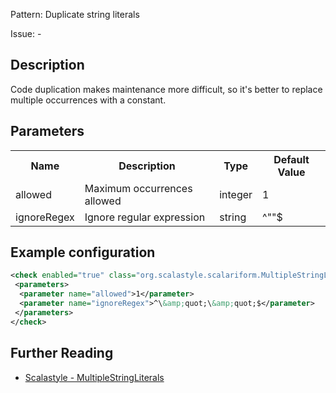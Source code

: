 Pattern: Duplicate string literals

Issue: -

## Description

Code duplication makes maintenance more difficult, so it's better to replace multiple occurrences with a constant.

## Parameters
<table><tr><th>Name</th><th>Description</th><th>Type</th><th>Default Value</th></tr><tr><td>allowed</td>
        <td>Maximum occurrences allowed</td>
        <td>integer</td>
        <td>1</td>
      </tr><tr><td>ignoreRegex</td>
        <td>Ignore regular expression</td>
        <td>string</td>
        <td>^""$</td>
      </tr></table>

## Example configuration

```xml
<check enabled="true" class="org.scalastyle.scalariform.MultipleStringLiteralsChecker" level="warning">
 <parameters>
  <parameter name="allowed">1</parameter>
  <parameter name="ignoreRegex">^\&amp;quot;\&amp;quot;$</parameter>
 </parameters>
</check>
```
<a name="org_scalastyle_scalariform_NamedArgumentChecker" />

## Further Reading

* [Scalastyle - MultipleStringLiterals](http://www.scalastyle.org/rules-1.0.0.html#org_scalastyle_scalariform_MultipleStringLiteralsChecker)